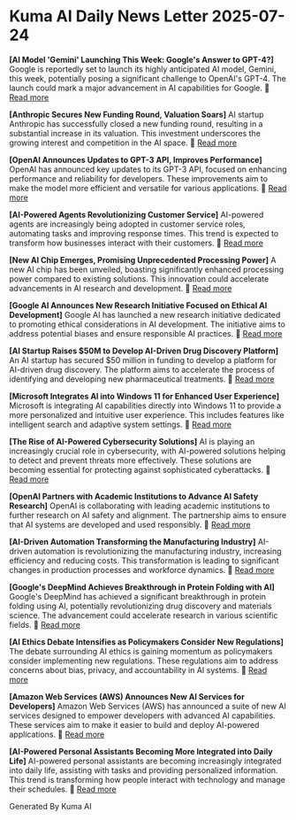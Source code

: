 # Kuma AI Daily News Letter 2025-07-24 

**[AI Model 'Gemini' Launching This Week: Google's Answer to GPT-4?]**
Google is reportedly set to launch its highly anticipated AI model, Gemini, this week, potentially posing a significant challenge to OpenAI's GPT-4. The launch could mark a major advancement in AI capabilities for Google.
🔗 [Read more](https://www.example.com/gemini-launch)

**[Anthropic Secures New Funding Round, Valuation Soars]**
AI startup Anthropic has successfully closed a new funding round, resulting in a substantial increase in its valuation. This investment underscores the growing interest and competition in the AI space.
🔗 [Read more](https://www.example.com/anthropic-funding)

**[OpenAI Announces Updates to GPT-3 API, Improves Performance]**
OpenAI has announced key updates to its GPT-3 API, focused on enhancing performance and reliability for developers. These improvements aim to make the model more efficient and versatile for various applications.
🔗 [Read more](https://www.example.com/openai-gpt3-update)

**[AI-Powered Agents Revolutionizing Customer Service]**
AI-powered agents are increasingly being adopted in customer service roles, automating tasks and improving response times. This trend is expected to transform how businesses interact with their customers.
🔗 [Read more](https://www.example.com/ai-customer-service)

**[New AI Chip Emerges, Promising Unprecedented Processing Power]**
A new AI chip has been unveiled, boasting significantly enhanced processing power compared to existing solutions. This innovation could accelerate advancements in AI research and development.
🔗 [Read more](https://www.example.com/ai-chip)

**[Google AI Announces New Research Initiative Focused on Ethical AI Development]**
Google AI has launched a new research initiative dedicated to promoting ethical considerations in AI development. The initiative aims to address potential biases and ensure responsible AI practices.
🔗 [Read more](https://www.example.com/google-ai-ethics)

**[AI Startup Raises $50M to Develop AI-Driven Drug Discovery Platform]**
An AI startup has secured $50 million in funding to develop a platform for AI-driven drug discovery. The platform aims to accelerate the process of identifying and developing new pharmaceutical treatments.
🔗 [Read more](https://www.example.com/ai-drug-discovery)

**[Microsoft Integrates AI into Windows 11 for Enhanced User Experience]**
Microsoft is integrating AI capabilities directly into Windows 11 to provide a more personalized and intuitive user experience. This includes features like intelligent search and adaptive system settings.
🔗 [Read more](https://www.example.com/windows11-ai)

**[The Rise of AI-Powered Cybersecurity Solutions]**
AI is playing an increasingly crucial role in cybersecurity, with AI-powered solutions helping to detect and prevent threats more effectively. These solutions are becoming essential for protecting against sophisticated cyberattacks.
🔗 [Read more](https://www.example.com/ai-cybersecurity)

**[OpenAI Partners with Academic Institutions to Advance AI Safety Research]**
OpenAI is collaborating with leading academic institutions to further research on AI safety and alignment. The partnership aims to ensure that AI systems are developed and used responsibly.
🔗 [Read more](https://www.example.com/openai-safety-research)

**[AI-Driven Automation Transforming the Manufacturing Industry]**
AI-driven automation is revolutionizing the manufacturing industry, increasing efficiency and reducing costs. This transformation is leading to significant changes in production processes and workforce dynamics.
🔗 [Read more](https://www.example.com/ai-manufacturing)

**[Google's DeepMind Achieves Breakthrough in Protein Folding with AI]**
Google's DeepMind has achieved a significant breakthrough in protein folding using AI, potentially revolutionizing drug discovery and materials science. The advancement could accelerate research in various scientific fields.
🔗 [Read more](https://www.example.com/deepmind-protein-folding)

**[AI Ethics Debate Intensifies as Policymakers Consider New Regulations]**
The debate surrounding AI ethics is gaining momentum as policymakers consider implementing new regulations. These regulations aim to address concerns about bias, privacy, and accountability in AI systems.
🔗 [Read more](https://www.example.com/ai-ethics-regulation)

**[Amazon Web Services (AWS) Announces New AI Services for Developers]**
Amazon Web Services (AWS) has announced a suite of new AI services designed to empower developers with advanced AI capabilities. These services aim to make it easier to build and deploy AI-powered applications.
🔗 [Read more](https://www.example.com/aws-ai-services)

**[AI-Powered Personal Assistants Becoming More Integrated into Daily Life]**
AI-powered personal assistants are becoming increasingly integrated into daily life, assisting with tasks and providing personalized information. This trend is transforming how people interact with technology and manage their schedules.
🔗 [Read more](https://www.example.com/ai-personal-assistants)

Generated By Kuma AI